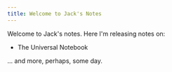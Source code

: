```yaml
---
title: Welcome to Jack's Notes
---
```


Welcome to Jack's notes. Here I'm releasing notes on:

- The Universal Notebook

... and more, perhaps, some day.